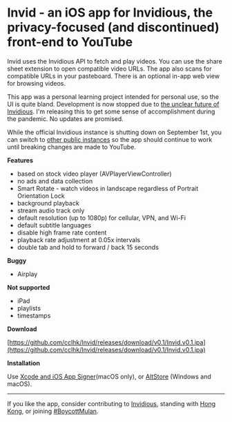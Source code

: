 # Invid - an iOS app for Invidious, the privacy-focused (and discontinued) front-end to YouTube

Invid uses the Invidious API to fetch and play videos. You can use the share sheet extension to open compatible video URLs. The app also scans for compatible URLs in your pasteboard. There is an optional in-app web view for browsing videos.

This app was a personal learning project intended for personal use, so the UI is quite bland. Development is now stopped due to [the unclear future of Invidious](https://github.com/iv-org/invidious/issues/1320). I'm releasing this to get some sense of accomplishment during the pandemic. No updates are promised.

While the official Invidious instance is shutting down on September 1st, you can switch to [other public instances](https://github.com/iv-org/invidious/wiki/Invidious-Instances) so the app should continue to work until breaking changes are made to YouTube.

**Features**

-	based on stock video player (AVPlayerViewController)
-	no ads and data collection
-	Smart Rotate - watch videos in landscape regardless of Portrait Orientation Lock
-	background playback
-	stream audio track only
-	default resolution (up to 1080p) for cellular, VPN, and Wi-Fi
-	default subtitle languages
-	disable high frame rate content
-	playback rate adjustment at 0.05x intervals
-	double tab and hold to forward / back 15 seconds

**Buggy**

-	Airplay

**Not supported**

-	iPad
-	playlists
-	timestamps

**Download**

[https://github.com/cclhk/Invid/releases/download/v0.1/Invid.v0.1.ipa](https://github.com/cclhk/Invid/releases/download/v0.1/Invid.v0.1.ipa)

**Installation**

Use [Xcode and iOS App Signer](https://old.reddit.com/r/jailbreak/wiki/xcodeiosappsigner)(macOS only), or [AltStore](https://old.reddit.com/r/jailbreak/wiki/altstore) (Windows and macOS).
___
If you like the app, consider contributing to [Invidious](https://github.com/iv-org/invidious), standing with [Hong Kong](https://standwithhk.org), or joining [#BoycottMulan](https://www.nytimes.com/2019/08/16/world/asia/boycott-mulan.html).
